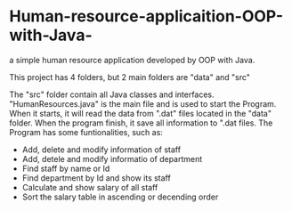 # Human-resource-applicaition-OOP-with-Java-
a simple human resource application developed by OOP with Java.

This project has 4 folders, but 2 main folders are "data" and "src"

The "src" folder contain all Java classes and interfaces. "HumanResources.java" is the main file and is used to start the Program. When it starts, it will read the data from ".dat" files located in the "data" folder. When the program finish, it save all information to ".dat files.
The Program has some funtionalities, such as:
- Add, delete and modify information of staff
- Add, detele and modify informatio of department
- Find staff by name or Id
- Find department by Id and show its staff
- Calculate and show salary of all staff
- Sort the salary table in ascending or decending order
